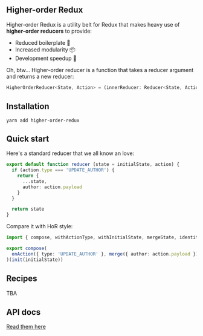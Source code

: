 Higher-order Redux
-----

Higher-order Redux is a utility belt for Redux that makes
heavy use of **higher-order reducers** to provide:

* Reduced boilerplate 🔩
* Increased modularity 📦
* Development speedup 🚄

Oh, btw... Higher-order reducer is a function that takes a reducer argument and returns a new reducer:

```typescript
HigherOrderReducer<State, Action> = (innerReducer: Reducer<State, Action>): Reducer<State, Action>
```

## Installation

```
yarn add higher-order-redux
```


## Quick start

Here's a standard reducer that we all know an love:

```typescript
export default function reducer (state = initialState, action) {
  if (action.type === 'UPDATE_AUTHOR') {
    return {
      ...state,
      author: action.payload
    }
  }

  return state
}
```

Compare it with HoR style:

```typescript
import { compose, withActionType, withInitialState, mergeState, identity } from 'redux-hor'

export compose(
  onAction({ type: 'UPDATE_AUTHOR' }, merge({ author: action.payload }))
)(init(initialState))
```


## Recipes

TBA


## API docs

[Read them here](./API.md)
